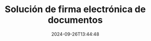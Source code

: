 ---
############################# Static ############################
layout: "family"
date:  2024-09-26T13:44:48
draft: false

product: "Signature"
product_tag: "signature"

lang: es

############################# Head ############################
head_title: "Aplicaciones de firma digital C# .NET, Java, Node.js"
head_description: "Integre firmas electrónicas en aplicaciones .NET, Java o Node.js con GroupDocs.Signature. Firme formatos de documentos comerciales populares."

############################# Header ############################
title: "Solución de firma electrónica de documentos"
description:  |
  Firme documentos e imágenes digitales en cualquier plataforma utilizando nuestras API flexibles y soluciones basadas en aplicaciones para programadores y usuarios finales.

  Busque y modifique firmas agregadas previamente utilizando métodos avanzados.

  Proteja los documentos de cambios con certificados digitales y controle los metadatos ocultos.

############################# Supported Platforms ###############################
supported_platforms:
  enable: true
  head_title: "Elige tu plataforma"
  title: "Independencia de plataforma"
  description: "La biblioteca GroupDocs.Signature admite los siguientes sistemas operativos y marcos:"
  details_link_title: "Aprende más"

  items:
    # items loop
    - title: ".NET"
      description: GroupDocs.Signature .NET 
      color: "blue"
      tag: "net"
      link: "/signature/net/"
      features_link: "https://docs.groupdocs.com/signature/net/system-requirements/"
      features:
          # features loop
          - rows: "3"
            content: |
                    .NET Framework 4.6.2 or higher <br> .NET Core 3.0 or higher <br> .NET 6.0 or higher
      
          # features loop
          - rows: "4"
            content: |
                    Windows <br> Linux <br> Mac OS <br> Microsoft Azure
      
          # features loop
          - rows: "3"
            content: |
                    Microsoft Visual Studio <br> JetBrains Rider <br> Microsoft Visual Code
      
          # features loop
          - rows: "1"
            content: |
                    60+ file formats
      

    # items loop
    - title: "Java"
      description: GroupDocs.Signature Java
      color: "red"
      tag: "java"
      link: "/signature/java/"
      features_link: "https://docs.groupdocs.com/signature/java/system-requirements/"
      features:
          # features loop
          - rows: "3"
            content: |
                    Java 8 or higher
      
          # features loop
          - rows: "4"
            content: |
                    Windows <br> Linux <br> Mac OS
      
          # features loop
          - rows: "3"
            content: |
                    IntelliJ IDEA <br> Eclipse <br> NetBeans
      
          # features loop
          - rows: "1"
            content: |
                    60+ file formats

    # items loop
    - title: "Node.js"
      description: GroupDocs.Signature Node.js
      color: "green"
      tag: "nodejs-java"
      link: "/signature/nodejs-java/"
      features_link: "https://docs.groupdocs.com/signature/nodejs-java/system-requirements/"
      features:
          # features loop
          - rows: "3"
            content: |
                    Node.js 16+ and J2SE 8.0 (1.8)+
      
          # features loop
          - rows: "4"
            content: |
                    Windows <br> Linux <br> Mac OS
      
          # features loop
          - rows: "3"
            content: |
                    Atom <br> Visual Studio Code <br> Cualquier otro editor de texto
      
          # features loop
          - rows: "1"
            content: |
                    60+ file formats

    # items loop
    - title: "Python"
      description: GroupDocs.Signature Python
      color: "yellow"
      tag: "python-net"
      link: "/signature/python-net/"
      features_link: "https://docs.groupdocs.com/signature/python-net/system-requirements/"
      features:
          # features loop
          - rows: "3"
            content: |
                    Python 3.9+ and .Net 6+
      
          # features loop
          - rows: "4"
            content: |
                    Windows <br> Linux <br> Mac OS
      
          # features loop
          - rows: "3"
            content: |
                    IDLE <br> PyCharm <br> Visual Studio Code
      
          # features loop
          - rows: "1"
            content: |
                    60+ file formats

############################# Features ###############################
features:
  enable: true
  title: "Funciones clave de GroupDocs.Signature"
  description: "Nuestra solución está diseñada para agregar varios tipos de firmas a formatos de archivos y documentos populares. Enriquezca sus procesos de negocio fácilmente."

  items:
    # items loop
    - icon: "additional"
      title: "Enriquece tus datos con firmas"
      content: "Agregue texto, imágenes, marcas de agua, etc. a sus documentos comerciales."

    # items loop
    - icon: "protect"
      title: "Proteger el contenido de los documentos"
      content: "Prohibir cambios de documento sellándolo con un certificado digital."

    # items loop
    - icon: "search"
      title: "Agregue datos ocultos y códigos de barras"
      content: "Utilice metadatos para almacenar información invisible o coloque códigos de barras personalizados en las páginas."

    # items loop
    - icon: "manipulate"
      title: "Manipular firmas"
      content: "Busque, actualice o elimine todas las firmas que se hayan agregado anteriormente."

############################# Code samples ############################
code_samples:
  enable: true
  title: "Proteja sus archivos usando firmas"
  description: "Ejemplos de código GroupDocs.Signature"
  items:
    # code sample loop
    - title: "Generar y agregar código QR"
      content: |
       GroupDocs.Signature nos permite generar y agregar códigos QR a documentos con formatos compatibles. Proporcione la ruta a un documento que debe firmarse y configure el texto deseado y las opciones visuales del código QR. Puede colocar la imagen del código QR generada en cualquier área de cualquier página del documento.
      samples:
        - language: "C#"
          color: "blue"
          content: |
            ```csharp {style=abap}   
            // Especificar el documento para firmar.
            using (Signature signature = new Signature("source.docx"))
            {
                // Crear opciones de firma de código QR
                QrCodeSignOptions options = new QrCodeSignOptions("JohnSmith")
                {
                    // Establecer opciones de código QR
                    EncodeType = QrCodeTypes.QR,
                    Left = 50,
                    Top = 150,
                };

                // Firmar y guardar el archivo procesado
                SignResult result = signature.Sign("result.docx", options);
            }
            ```
        - language: "Java"
          color: "red"
          content: |
            ```java {style=abap}   
            // Especificar el documento para firmar.
            Signature signature = new Signature("source.docx");

            // Crear opciones de firma de código QR
            QrCodeSignOptions options = new QrCodeSignOptions("JohnSmith");

            // Establecer opciones de código QR
            options.setEncodeType(QrCodeTypes.QR);
            options.setLeft(50);
            options.setTop(100);

            // Firmar y guardar el archivo procesado
            signature.sign("result.docx", options);
            ```
        - language: "TypeScript"
          color: "green"
          content: |
            ```javascript {style=abap}  
            const signatureLib = require('@groupdocs/groupdocs.signature')

            // Especificar el documento para firmar.
            const signature = new signatureLib.Signature('source.docx');

            // Crear opciones de firma de código QR
            const options = new signatureLib.QrCodeSignOptions('JohnSmith');

            // Establecer opciones de código QR
            options.setEncodeType(signatureLib.QrCodeTypes.QR);
            options.setLeft(50);
            options.setTop(100);

            // Firmar y guardar el archivo procesado
            signature.sign('result.docx', options);
            ```
        - language: "Python"
          color: "yellow"
          content: |
            ```python {style=abap}  
            import groupdocs.signature as sg

            def run():

                # Especificar el documento para firmar.
                with sg.Signature('source.docx') as signature:

                    # Crear opciones de firma de código QR
                    options = sg.QrCodeSignOptions('JohnSmith')

                    # Establecer opciones de código QR
                    options.setEncodeType(sg.QrCodeTypes.QR)
                    options.setLeft(50)
                    options.setTop(100)

                    # Firmar y guardar el archivo procesado
                    signature.sign('result.docx', options)
            ```

############################# Supported Formats ###############################
formats:
  enable: true
  title: "Se admiten más de 60 formatos de archivo"
  description: "GroupDocs.Signature admite casi todos los formatos de archivos populares"

############################# Metrics ###############################
metrics:
  enable: true
  title: "Datos estadísticos de nuestra biblioteca"
  description: "Inspeccione métricas clave de productos, revelando información sobre nuestros logros, impacto y crecimiento"

  items:
    # items loop
    - number: "50+"
      title: "Formatos soportados"
      content: "Firma de más de 60 de los formatos de archivos comerciales más populares."

    # items loop
    - number: "500k"
      title: "Descargas NuGet"
      content: "GroupDocs.Signature para .NET es una biblioteca popular con más de 550.000 descargas en NuGet."

    # items loop
    - number: "15k"
      title: "Descargas de Maven"
      content: "Los desarrolladores de Java han descargado GroupDocs.Signature en Maven más de 15.000 veces."

    # items loop
    - number: "140+"
      title: "Clientes felices"
      content: "Los desarrolladores individuales y las principales empresas de todo el mundo utilizan nuestros productos para crear soluciones innovadoras."


############################# Customers ###############################
customers:
  enable: true
  title: "Nuestros clientes felices"
  description: "Las bibliotecas de GroupDocs son utilizadas por marcas distinguidas y reconocidas a nivel mundial en todo el mundo"

  items:
    # items loop
    - title: "BenQ Corporation"
      logo: "benq"
      
    # items loop
    - title: "Nasdaq Stock Market"
      logo: "nasdaq"
      
    # items loop
    - title: "AT&T Inc."
      logo: "att"
      
    # items loop
    - title: "Customer logo AstraZeneca"
      logo: "astrazeneca"
      
    # items loop
    - title: "Central Bank of Argentina"
      logo: "argentinacentralbank"
      
    # items loop
    - title: "Roche Holding AG"
      logo: "roche"
      
    # items loop
    - title: "Capita"
      logo: "capita"
      
    # items loop
    - title: "Axa S.A."
      logo: "axa"
      
    # items loop
    - title: "Instructure Inc."
      logo: "instructure"
      
    # items loop
    - title: "Wipro"
      logo: "wipro"


############################# Actions ###############################
actions:
  enable: true
  title: "¿Listo para comenzar?"
  description: "Pruebe las funciones de GroupDocs.Signature gratis en su plataforma"

  items:
    # items loop
    - title: ".NET"
      color: "blue"
      link: "/signature/net/"

    # items loop
    - title: "Java"
      color: "red"
      link: "/signature/java/"

    # items loop
    - title: "Node.js"
      color: "green"
      link: "/signature/nodejs-java/"      

############################# FAQ ###############################
faq:
  enable: true
  title: "Preguntas frecuentes"
  description: "Explore nuestras preguntas frecuentes"

  items:
    # items loop
    - question: "¿GroupDocs.Signature necesita alguna biblioteca externa para la firma de documentos?"
      answer: "No, GroupDocs.Signature funciona de forma independiente. No existen dependencias de terceros como Adobe Acrobat, Microsoft Office, etc."

    # items loop
    - question: "¿Es posible probar las funciones de GroupDocs.Signature antes de comprar?"
      answer: "¡Absolutamente! GroupDocs.Signature ofrece una prueba gratuita. Instálalo y explora sus características. Tenga en cuenta que las versiones de prueba agregan 'insignias de prueba' a sus documentos y solo procesan las primeras 3 páginas. Para disfrutar de una experiencia completa, obtenga una licencia temporal gratuita de 30 días para acceder a todas las funciones. Consulte los detalles en [licencia temporal](https://purchase.groupdocs.com/temporary-license/)."

    # items loop
    - question: "¿Qué tipos de licencia se proporcionan?"
      answer: "¿Busca una licencia de GroupDocs.Signature? Ofrecemos varias opciones adaptadas a sus necesidades. Elija según el tamaño del equipo, las ubicaciones de implementación (oficina única o lugares de trabajo remotos) y si la distribución al cliente final requiere compartir el SDK/API con los clientes. Alternativamente, opte por una licencia de uso mensual con planes medidos: pague solo por lo que use. Descubra la mejor opción para usted en [precios](https://purchase.groupdocs.com/pricing/signature/net/)."

############################# Cloud Links ###############################
cloud_links:
  enable: true
  title: "GroupDocs.Signature API de código bajo"
  description: "Firme archivos usando su aplicación a través de nuestra API REST basada en la nube."
  
  items:
    # items loop
    - title: "GroupDocs.Signature Cloud for cURL"
      content: "Utilice la API RESTful de cURL para poner firmas en PDF, Word, Excel, PowerPoint, JPEG y muchos otros formatos de archivo."
      icon: "groupdocs_signature-for-curl"
      link: "https://products.groupdocs.cloud/signature/curl"

    # items loop
    - title: "GroupDocs.Signature Cloud for .NET"
      content: "Enriquezca sus aplicaciones .NET con la firma de documentos a través de Cloud SDK. Proteja los documentos comerciales a su manera."
      icon: "groupdocs_signature-for-net"
      link: "https://products.groupdocs.cloud/signature/net"

    # items loop
    - title: "GroupDocs.Signature Cloud for Java"
      content: "GroupDocs.Signature SDK otorga acceso a varias posibilidades para que sus aplicaciones Java firmen cualquier archivo."
      icon: "groupdocs_signature-for-java"
      link: "https://products.groupdocs.cloud/signature/java"

############################# App links ###############################
app_links:
  enable: true
  title: "GroupDocs.Signature aplicaciones web"
  description: "GroupDocs.Signature presenta una aplicación web gratuita donde puedes firmar documentos. Se pueden firmar más de 60 formatos de archivos populares a través de su navegador favorito GRATIS."

  items:
    # items loop
    - title: "GroupDocs.Signature Total"
      content: "Herramienta online para poner firmas en documentos desde cualquier dispositivo."
      icon: "groupdocs_watermark-app"
      link: "https://products.groupdocs.app/signature/total"

    # items loop
    - title: "GroupDocs.Signature DOCX"
      content: "Firme MS Word DOCX en línea."
      icon: "groupdocs_words-app"
      link: "https://products.groupdocs.app/signature/docx"

    # items loop
    - title: "GroupDocs.Signature PDF"
      content: "Proteja documentos PDF en línea."
      icon: "groupdocs_pdf-app"
      link: "https://products.groupdocs.app/signature/pdf"


      


---